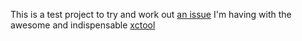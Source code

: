 This is a test project to try and work out [an issue][ai] I'm having with the awesome and indispensable [xctool]

[ai]: https://github.com/facebook/xctool/issues/162
[xctool]: https://github.com/facebook/xctool

